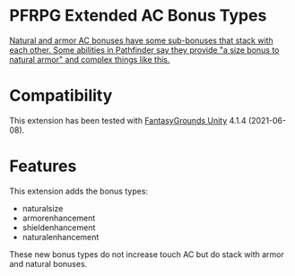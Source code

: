# PFRPG Extended AC Bonus Types
[Natural and armor AC bonuses have some sub-bonuses that stack with each other.
Some abilities in Pathfinder say they provide "a size bonus to natural armor" and complex things like this.](https://www.fantasygrounds.com/forums/showthread.php?58962-PFRPG-Spellbook&p=597195&viewfull=1#post597195)

# Compatibility
This extension has been tested with [FantasyGrounds Unity](https://www.fantasygrounds.com/home/FantasyGroundsUnity.php) 4.1.4 (2021-06-08).

# Features
This extension adds the bonus types:
* naturalsize
* armorenhancement
* shieldenhancement
* naturalenhancement

These new bonus types do not increase touch AC but do stack with armor and natural bonuses.
